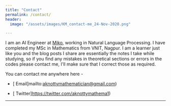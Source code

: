 ```yaml
---
title: "Contact"
permalink: /contact/
header:
  image: "/assets/images/KM_contact-me_24-Nov-2020.png"

---
```


I am an AI Engineer at [Miko](https://miko.ai/in), working in Natural Language Processing. I have completed my MSc in Mathematics from VNIT, Nagpur. I am a learner just like you and the blog posts I share are essentially the notes I take while studying, so if you find any mistakes in theoretical sections or errors in the codes please contact me, I'll make sure that I correct those as required.

You can contact me anywhere here - 

- [<i class="fas fa-fw fa-envelope-square"></i> Email]mailto:aknottymathematician@gmail.com)

- [<i class="fab fa-fw fa-twitter-square"></i> Twitter]https://twitter.com/aknottymathema1)


<!-- <form style="border:1px solid #ccc;padding:3px;text-align:center;" action="https://feedburner.google.com/fb/a/mailverify" method="post" target="popupwindow" onsubmit="window.open('https://feedburner.google.com/fb/a/mailverify?uri=AKnottyMathematician', 'popupwindow', 'scrollbars=yes,width=550,height=520');return true"><p>Enter your email address:</p><p><input type="text" style="width:140px" name="email"/></p><input type="hidden" value="AKnottyMathematician" name="uri"/><input type="hidden" name="loc" value="en_US"/><input type="submit" value="Subscribe" /><p>Delivered by <a href="https://feedburner.google.com" target="_blank">FeedBurner</a></p></form> -->

<!-- <a href="https://feedburner.google.com/fb/a/mailverify?uri=AKnottyMathematician&amp;loc=en_US">Subscribe to A Knotty Mathematician by Email</a> -->



---